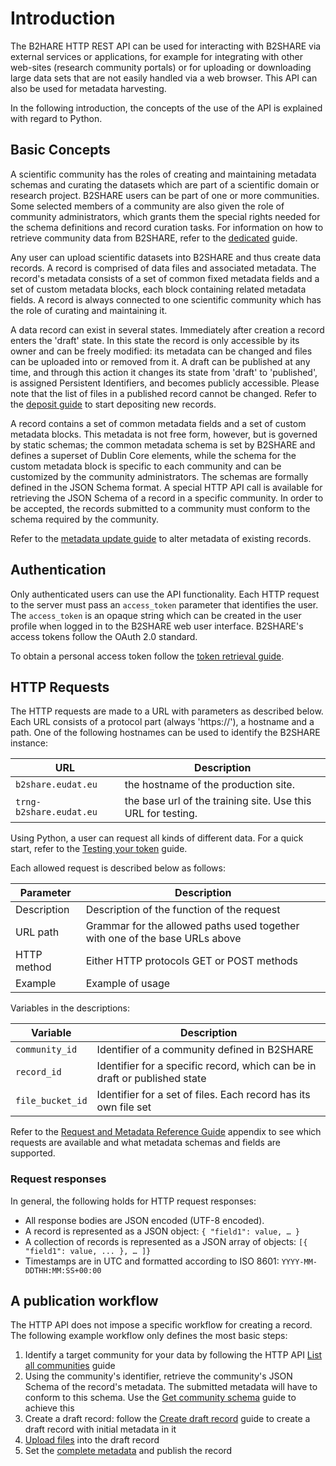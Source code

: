 # Introduction
The B2HARE HTTP REST API can be used for interacting with B2SHARE via external services or applications, for example for integrating with other web-sites (research community portals) or for uploading or downloading large data sets that are not easily handled via a web browser. This API can also be used for metadata harvesting.

In the following introduction, the concepts of the use of the API is explained with regard to Python.

## Basic Concepts
A scientific community has the roles of creating and maintaining metadata schemas and curating the datasets which are part of a scientific domain or research project. B2SHARE users can be part of one or more communities. Some selected members of a community are also given the role of community administrators, which grants them the special rights needed for the schema definitions and record curation tasks. For information on how to retrieve community data from B2SHARE, refer to the [dedicated](03_List_communities.md) guide.

Any user can upload scientific datasets into B2SHARE and thus create data records. A record is comprised of data files and associated metadata. The record's metadata consists of a set of common fixed metadata fields and a set of custom metadata blocks, each block containing related metadata fields. A record is always connected to one scientific community which has the role of curating and maintaining it.

A data record can exist in several states. Immediately after creation a record enters the 'draft' state. In this state the record is only accessible by its owner and can be freely modified: its metadata can be changed and files can be uploaded into or removed from it. A draft can be published at any time, and through this action it changes its state from 'draft' to 'published', is assigned Persistent Identifiers, and becomes publicly accessible. Please note that the list of files in a published record cannot be changed. Refer to the [deposit guide](05_Create_new_deposit.md) to start depositing new records.

A record contains a set of common metadata fields and a set of custom metadata blocks. This metadata is not free form, however, but is governed by static schemas; the common metadata schema is set by B2SHARE and defines a superset of Dublin Core elements, while the schema for the custom metadata block is specific to each community and can be customized by the community administrators. The schemas are formally defined in the JSON Schema format. A special HTTP API call is available for retrieving the JSON Schema of a record in a specific community. In order to be accepted, the records submitted to a community must conform to the schema required by the community.

Refer to the [metadata update guide](06_Update_deposit_metadata.md) to alter metadata of existing records.

## Authentication
Only authenticated users can use the API functionality. Each HTTP request to the server must pass an `access_token` parameter that identifies the user. The `access_token` is an opaque string which can be created in the user profile when logged in to the B2SHARE web user interface. B2SHARE's access tokens follow the OAuth 2.0 standard.

To obtain a personal access token follow the [token retrieval guide](00_Getting_your_API_token.md).

## HTTP Requests
The HTTP requests are made to a URL with parameters as described below. Each URL consists of a protocol part (always 'https://'), a hostname and a path. One of the following hostnames can be used to identify the B2SHARE instance:

URL | Description
--- | -----------
`b2share.eudat.eu` | the hostname of the production site.
`trng-b2share.eudat.eu` | the base url of the training site. Use this URL for testing.

Using Python, a user can request all kinds of different data. For a quick start, refer to the [Testing your token](00_Getting_your_API_token.md#testing-your-token) guide.

Each allowed request is described below as follows:

Parameter | Description
--------- | -----------
Description | Description of the function of the request
URL path | Grammar for the allowed paths used together with one of the base URLs above
HTTP method | Either HTTP protocols GET or POST methods
Example | Example of usage

Variables in the descriptions:

Variable | Description
-------- | -----------
`community_id` | Identifier of a community defined in B2SHARE
`record_id` | Identifier for a specific record, which can be in draft or published state
`file_bucket_id` | Identifier for a set of files. Each record has its own file set

Refer to the [Request and Metadata Reference Guide](B_Request_and_Metadata_Reference_Guide.md) appendix to see which requests are available and what metadata schemas and fields are supported.

### Request responses
In general, the following holds for HTTP request responses:
- All response bodies are JSON encoded (UTF-8 encoded).
- A record is represented as a JSON object: `{ "field1": value, … }`
- A collection of records is represented as a JSON array of objects: `[{ "field1": value, ... }, … ]}`
- Timestamps are in UTC and formatted according to ISO 8601: `YYYY-MM-DDTHH:MM:SS+00:00`

## A publication workflow

The HTTP API does not impose a specific workflow for creating a record. The following example workflow only defines the most basic steps:

1. Identify a target community for your data by following the HTTP API [List all communities](03_Communities.md#list-all-communties) guide
1. Using the community's identifier, retrieve the community's JSON Schema of the record's metadata. The submitted metadata will have to conform to this schema. Use the [Get community schema](03_Communities.md#get-community-metadata-schema) guide to achieve this
1. Create a draft record: follow the [Create draft record](05_Create_new_record.md) guide to create a draft record with initial metadata in it
1. [Upload files](05_Create_new_record.md#add-files-to-your-new-draft-record) into the draft record
1. Set the [complete metadata](05_Create_new_record.md#add-additional-metadata-to-your-draft-record) and publish the record
